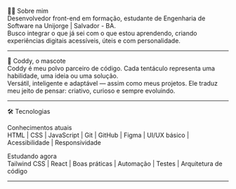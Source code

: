 🙋‍♂️ Sobre mim  
Desenvolvedor front-end em formação, estudante de Engenharia de Software na Unijorge | Salvador - BA.  
Busco integrar o que já sei com o que estou aprendendo, criando experiências digitais acessíveis, úteis e com personalidade.

--------------------------------------------------

🐙 Coddy, o mascote  
Coddy é meu polvo parceiro de código. Cada tentáculo representa uma habilidade, uma ideia ou uma solução.  
Versátil, inteligente e adaptável — assim como meus projetos. Ele traduz meu jeito de pensar: criativo, curioso e sempre evoluindo.

-------------------------------------------------

🛠️ Tecnologias

Conhecimentos atuais  
HTML | CSS | JavaScript | Git | GitHub | Figma | UI/UX básico | Acessibilidade | Responsividade

Estudando agora  
Tailwind CSS | React | Boas práticas | Automação | Testes | Arquitetura de código

-------------------------------------------------

